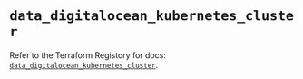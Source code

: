 # `data_digitalocean_kubernetes_cluster`

Refer to the Terraform Registory for docs: [`data_digitalocean_kubernetes_cluster`](https://registry.terraform.io/providers/digitalocean/digitalocean/2.29.0/docs/data-sources/kubernetes_cluster).
